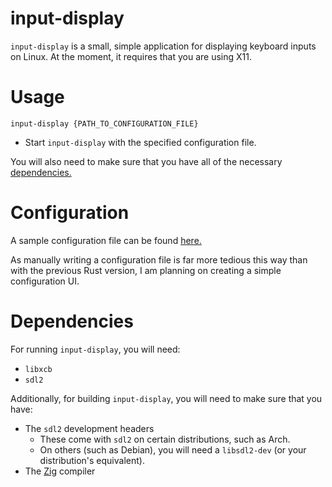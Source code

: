 # input-display
`input-display` is a small, simple application for displaying keyboard inputs on Linux. At the moment, it requires that you are using X11.

# Usage
`input-display {PATH_TO_CONFIGURATION_FILE}`
- Start `input-display` with the specified configuration file.

You will also need to make sure that you have all of the necessary [dependencies.](#dependencies)

# Configuration
A sample configuration file can be found [here.](https://github.com/WoofWoofDoggo/input-display/blob/main/sample_keyboard.json)

As manually writing a configuration file is far more tedious this way than
with the previous Rust version, I am planning on creating a simple
configuration UI.

# Dependencies
For running `input-display`, you will need:
- `libxcb`
- `sdl2`

Additionally, for building `input-display`, you will need to make sure that you have:
- The `sdl2` development headers
  - These come with `sdl2` on certain distributions, such as Arch.
  - On others (such as Debian), you will need a `libsdl2-dev` (or your distribution's equivalent).
- The [Zig](https://github.com/ziglang/zig) compiler
